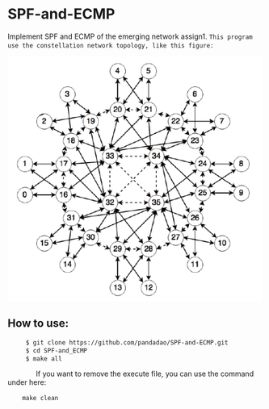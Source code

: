 # SPF-and-ECMP
Implement SPF and ECMP of the emerging network assign1.
 `This program use the constellation network topology, like this figure:  `
 >
 ![alt tag](https://github.com/pandadao/SPF-and-ECMP/blob/master/topology.PNG)

## How to use:
```shell
     $ git clone https://github.com/pandadao/SPF-and-ECMP.git
     $ cd SPF-and_ECMP
     $ make all
```

&emsp;&emsp;&emsp;&emsp;If you want to remove the execute file, you can use the command under here:
```shell
    make clean
```

 


